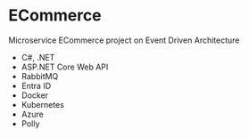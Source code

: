# ECommerce
Microservice ECommerce project on Event Driven Architecture
- C#, .NET
- ASP.NET Core Web API
- RabbitMQ
- Entra ID
- Docker
- Kubernetes
- Azure
- Polly
